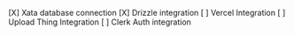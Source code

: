 [X] Xata database connection
[X] Drizzle integration
[ ] Vercel Integration
[ ] Upload Thing Integration
[ ] Clerk Auth integration
